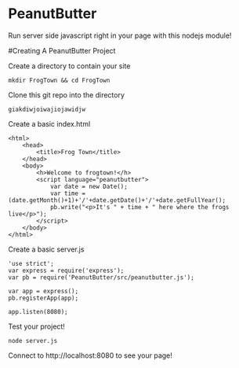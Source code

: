 PeanutButter
============

Run server side javascript right in your page with this nodejs module!

#Creating A PeanutButter Project

Create a directory to contain your site

    mkdir FrogTown && cd FrogTown

Clone this git repo into the directory

    giakdiwjoiwajiojawidjw

Create a basic index.html

    <html>
        <head>
            <title>Frog Town</title>
        </head>
        <body>
            <h>Welcome to frogtown!</h>
            <script language="peanutbutter">
                var date = new Date();
                var time = (date.getMonth()+1)+'/'+date.getDate()+'/'+date.getFullYear();
                pb.write("<p>It's " + time + " here where the frogs live</p>");
            </script>
        </body>
    </html>


Create a basic server.js

    'use strict';
    var express = require('express');
    var pb = require('PeanutButter/src/peanutbutter.js');
    
    var app = express();
    pb.registerApp(app);
    
    app.listen(8080);

Test your project!

    node server.js

Connect to http://localhost:8080 to see your page!
